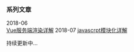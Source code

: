 ### 系列文章
2018-06   
[Vue服务端渲染详解](https://github.com/zhijs/blog/blob/master/2018-06/src/README.md)
2018-07
[javascrpt模块化详解](https://github.com/zhijs/blog/blob/master/2018-07/src/Javascript%E6%A8%A1%E5%9D%97%E5%8C%96%E8%AF%A6%E8%A7%A3.md)

持续更新中...
